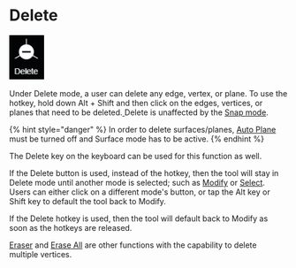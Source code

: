 # Delete

![hotkeys: hold Alt + Shift](../../.gitbook/assets/delete-button.png)

Under Delete mode, a user can delete any edge, vertex, or plane. To use the hotkey, hold down Alt + Shift and then click on the edges, vertices, or planes that need to be deleted.[ ](../eraser-1.md)Delete is unaffected by the [Snap mode](../../advanced-function/snap-mode.md).

{% hint style="danger" %}
In order to delete surfaces/planes, [Auto Plane](../../advanced-function/auto-plane.md) must be turned off and Surface mode has to be active.
{% endhint %}

The Delete key on the keyboard can be used for this function as well.

If the Delete button is used, instead of the hotkey, then the tool will stay in Delete mode until another mode is selected; such as [Modify](modify.md) or [Select](select.md). Users can either click on a different mode's button, or tap the Alt key or Shift key to default the tool back to Modify. 

If the Delete hotkey is used, then the tool will default back to Modify as soon as the hotkeys are released.

[Eraser](../eraser-1.md) and [Erase All](../../tools/wireframe-tools/erase-all.md) are other functions with the capability to delete multiple vertices.

